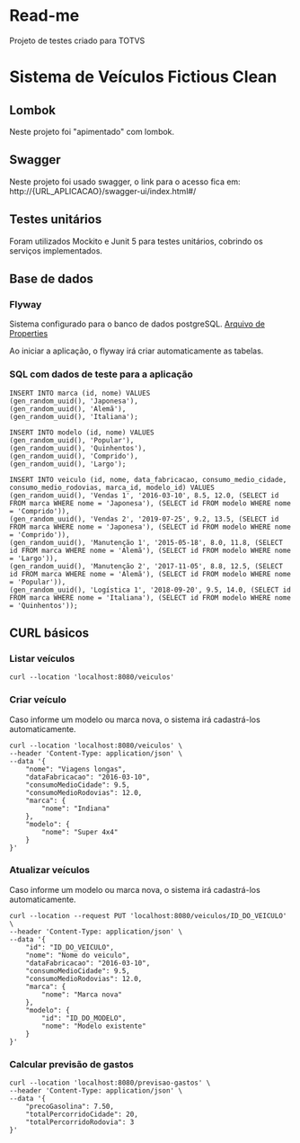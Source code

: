 # Read-me

Projeto de testes criado para TOTVS

# Sistema de Veículos Fictious Clean

## Lombok

Neste projeto foi "apimentado" com lombok.

## Swagger

Neste projeto foi usado swagger, o link para o acesso fica em: http://{URL_APLICACAO}/swagger-ui/index.html#/

## Testes unitários

Foram utilizados Mockito e Junit 5 para testes unitários, cobrindo os serviços implementados.

## Base de dados


### Flyway

Sistema configurado para o banco de dados postgreSQL. [Arquivo de Properties](https://github.com/luzrafaelf/totvs-test/blob/main/src/main/resources/application.properties)

Ao iniciar a aplicação, o flyway irá criar automaticamente as tabelas.

### SQL com dados de teste para a aplicação
```
INSERT INTO marca (id, nome) VALUES
(gen_random_uuid(), 'Japonesa'),
(gen_random_uuid(), 'Alemã'),
(gen_random_uuid(), 'Italiana');

INSERT INTO modelo (id, nome) VALUES
(gen_random_uuid(), 'Popular'),
(gen_random_uuid(), 'Quinhentos'),
(gen_random_uuid(), 'Comprido'),
(gen_random_uuid(), 'Largo');

INSERT INTO veiculo (id, nome, data_fabricacao, consumo_medio_cidade, consumo_medio_rodovias, marca_id, modelo_id) VALUES
(gen_random_uuid(), 'Vendas 1', '2016-03-10', 8.5, 12.0, (SELECT id FROM marca WHERE nome = 'Japonesa'), (SELECT id FROM modelo WHERE nome = 'Comprido')),
(gen_random_uuid(), 'Vendas 2', '2019-07-25', 9.2, 13.5, (SELECT id FROM marca WHERE nome = 'Japonesa'), (SELECT id FROM modelo WHERE nome = 'Comprido')),
(gen_random_uuid(), 'Manutenção 1', '2015-05-18', 8.0, 11.8, (SELECT id FROM marca WHERE nome = 'Alemã'), (SELECT id FROM modelo WHERE nome = 'Largo')),
(gen_random_uuid(), 'Manutenção 2', '2017-11-05', 8.8, 12.5, (SELECT id FROM marca WHERE nome = 'Alemã'), (SELECT id FROM modelo WHERE nome = 'Popular')),
(gen_random_uuid(), 'Logística 1', '2018-09-20', 9.5, 14.0, (SELECT id FROM marca WHERE nome = 'Italiana'), (SELECT id FROM modelo WHERE nome = 'Quinhentos'));
```

## CURL básicos

### Listar veículos
```
curl --location 'localhost:8080/veiculos'
```

### Criar veículo

Caso informe um modelo ou marca nova, o sistema irá cadastrá-los automaticamente.
```
curl --location 'localhost:8080/veiculos' \
--header 'Content-Type: application/json' \
--data '{
    "nome": "Viagens longas",
    "dataFabricacao": "2016-03-10",
    "consumoMedioCidade": 9.5,
    "consumoMedioRodovias": 12.0,
    "marca": {
        "nome": "Indiana"
    },
    "modelo": {
        "nome": "Super 4x4"
    }
}'
```

### Atualizar veículos

Caso informe um modelo ou marca nova, o sistema irá cadastrá-los automaticamente.
```
curl --location --request PUT 'localhost:8080/veiculos/ID_DO_VEICULO' \
--header 'Content-Type: application/json' \
--data '{
    "id": "ID_DO_VEICULO",
    "nome": "Nome do veiculo",
    "dataFabricacao": "2016-03-10",
    "consumoMedioCidade": 9.5,
    "consumoMedioRodovias": 12.0,
    "marca": {
        "nome": "Marca nova"
    },
    "modelo": {
        "id": "ID_DO_MODELO",
        "nome": "Modelo existente"
    }
}'
```

### Calcular previsão de gastos
```
curl --location 'localhost:8080/previsao-gastos' \
--header 'Content-Type: application/json' \
--data '{
    "precoGasolina": 7.50,
    "totalPercorridoCidade": 20,
    "totalPercorridoRodovia": 3
}'
```
